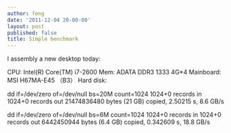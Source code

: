 ```yaml
---
author: feng
date: '2011-12-04 20-00-00'
layout: post
published: false
title: Simple benchmark
---
```


I assembly a new desktop today:

CPU: Intel(R) Core(TM) i7-2600
Mem: ADATA DDR3 1333 4G*4
Mainboard: MSI H67MA-E45 （B3）
Hard disk:

dd if=/dev/zero of=/dev/null bs=20M count=1024
1024+0 records in
1024+0 records out
21474836480 bytes (21 GB) copied, 2.50215 s, 8.6 GB/s

dd if=/dev/zero of=/dev/null bs=6M count=1024
1024+0 records in
1024+0 records out
6442450944 bytes (6.4 GB) copied, 0.342609 s, 18.8 GB/s

